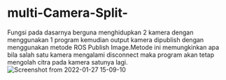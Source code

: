 # multi-Camera-Split-

  Fungsi pada dasarnya berguna menghidupkan 2 kamera dengan menggunakan 1 program kemudian output kamera dipublish dengan menggunakan metode ROS Publish Image.Metode ini memungkinkan apa bila salah satu kamera mengalami disconnect maka program akan tetap mengolah citra pada kamera satunya lagi.
![Screenshot from 2022-01-27 15-09-10](https://user-images.githubusercontent.com/90472167/151317490-78816cf5-893a-49a1-8636-8a410c79f25d.png)

